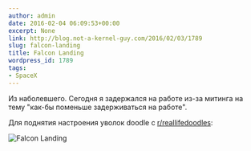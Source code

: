 ```yaml
---
author: admin
date: 2016-02-04 06:09:53+00:00
excerpt: None
link: http://blog.not-a-kernel-guy.com/2016/02/03/1789
slug: falcon-landing
title: Falcon Landing
wordpress_id: 1789
tags:
- SpaceX
---
```


Из наболевшего. Сегодня я задержался на работе из-за митинга на тему "как-бы поменьше задерживаться на работе". 

Для поднятия настроения уволок doodle c [r/reallifedoodles](https://www.reddit.com/r/reallifedoodles):

![Falcon Landing](https://giant.gfycat.com/HandyCleverAustralianshelduck.gif)
